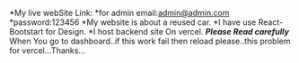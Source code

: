 *My live webSite Link:
*for admin email:admin@admin.com
*password:123456
*My website is about a reused car.
*I have use React-Bootstart for Design.
*I host backend site On vercel.
***Please Read carefully***
When You go to dashboard..if this work fail then reload please..this problem for vercel...Thanks...